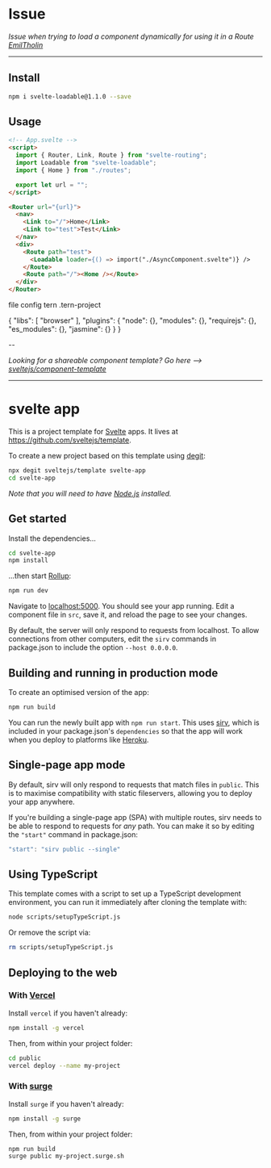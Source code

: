 # Issue

*Issue when trying to load a component dynamically for using it in a Route [EmilTholin](https://github.com/EmilTholin/svelte-routing/issues/89)*

---

## Install

```bash
npm i svelte-loadable@1.1.0 --save
```

## Usage

```html
<!-- App.svelte -->
<script>
  import { Router, Link, Route } from "svelte-routing";
  import Loadable from "svelte-loadable";
  import { Home } from "./routes";

  export let url = "";
</script>

<Router url="{url}">
  <nav>
    <Link to="/">Home</Link>
    <Link to="test">Test</Link>
  </nav>
  <div>
    <Route path="test">
      <Loadable loader={() => import("./AsyncComponent.svelte")} />
    </Route>
    <Route path="/"><Home /></Route>
  </div>
</Router>
```

file config tern
.tern-project

{
  "libs": [
    "browser"
  ],
  "plugins": {
     "node": {},
     "modules": {},
     "requirejs": {},
     "es_modules": {},
     "jasmine": {}
  }
}

--

*Looking for a shareable component template? Go here --> [sveltejs/component-template](https://github.com/sveltejs/component-template)*

---

# svelte app

This is a project template for [Svelte](https://svelte.dev) apps. It lives at https://github.com/sveltejs/template.

To create a new project based on this template using [degit](https://github.com/Rich-Harris/degit):

```bash
npx degit sveltejs/template svelte-app
cd svelte-app
```

*Note that you will need to have [Node.js](https://nodejs.org) installed.*


## Get started

Install the dependencies...

```bash
cd svelte-app
npm install
```

...then start [Rollup](https://rollupjs.org):

```bash
npm run dev
```

Navigate to [localhost:5000](http://localhost:5000). You should see your app running. Edit a component file in `src`, save it, and reload the page to see your changes.

By default, the server will only respond to requests from localhost. To allow connections from other computers, edit the `sirv` commands in package.json to include the option `--host 0.0.0.0`.


## Building and running in production mode

To create an optimised version of the app:

```bash
npm run build
```

You can run the newly built app with `npm run start`. This uses [sirv](https://github.com/lukeed/sirv), which is included in your package.json's `dependencies` so that the app will work when you deploy to platforms like [Heroku](https://heroku.com).


## Single-page app mode

By default, sirv will only respond to requests that match files in `public`. This is to maximise compatibility with static fileservers, allowing you to deploy your app anywhere.

If you're building a single-page app (SPA) with multiple routes, sirv needs to be able to respond to requests for *any* path. You can make it so by editing the `"start"` command in package.json:

```js
"start": "sirv public --single"
```

## Using TypeScript

This template comes with a script to set up a TypeScript development environment, you can run it immediately after cloning the template with:

```bash
node scripts/setupTypeScript.js
```

Or remove the script via:

```bash
rm scripts/setupTypeScript.js
```

## Deploying to the web

### With [Vercel](https://vercel.com)

Install `vercel` if you haven't already:

```bash
npm install -g vercel
```

Then, from within your project folder:

```bash
cd public
vercel deploy --name my-project
```

### With [surge](https://surge.sh/)

Install `surge` if you haven't already:

```bash
npm install -g surge
```

Then, from within your project folder:

```bash
npm run build
surge public my-project.surge.sh
```
